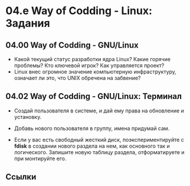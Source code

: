 <!--
File          : 04.e.md

Created       : Sun 09 Aug 2015 23:33:50
Last Modified : Thu 15 Oct 2015 00:06:55
Maintainer    : sharlatan
-->


# 04.e Way of Codding - Linux: Задания #

## 04.00 Way of Codding - GNU/Linux ##
*   Какой текущий статус разработки ядра Linux? Какие горячие проблемы? Кто
    ключевой игрок? Как управляется проект?
*   Linux внес огромное значение компьютерную инфраструктуру, означает ли это,
    что UNIX обречена на забвение? 

## 04.02 Way of Codding - GNU/Linux: Терминал ##
*   Создай пользователя в системе, и дай ему права на обновление и установку.
*   Добавь нового пользователя в группу, имена придумай сам.

*   Если у вас есть свободный жесткий диск, поэкспериментируйте с __fdisk__
    в создании нового раздела на нем, как основного так и логического. Запишите
    новую таблицу раздела, отформатируете и при монтируйте его.
## Ссылки ##
